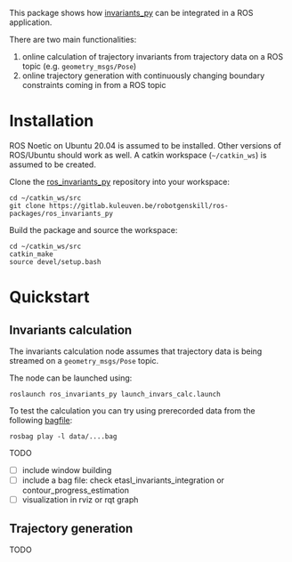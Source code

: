 This package shows how [invariants_py](https://github.com/trajectory-invariants/invariants_py) can be integrated in a ROS application. 

There are two main functionalities:

1. online calculation of trajectory invariants from trajectory data on a ROS topic (e.g. `geometry_msgs/Pose`)
1. online trajectory generation with continuously changing boundary constraints coming in from a ROS topic

# Installation

ROS Noetic on Ubuntu 20.04 is assumed to be installed. Other versions of ROS/Ubuntu should work as well. A catkin workspace (`~/catkin_ws`) is assumed to be created.

Clone the [ros_invariants_py](https://gitlab.kuleuven.be/robotgenskill/ros-packages/ros_invariants_py) repository into your workspace:
```shell
cd ~/catkin_ws/src
git clone https://gitlab.kuleuven.be/robotgenskill/ros-packages/ros_invariants_py
```

Build the package and source the workspace:
```shell
cd ~/catkin_ws/src
catkin_make
source devel/setup.bash
```

# Quickstart

## Invariants calculation

The invariants calculation node assumes that trajectory data is being streamed on a `geometry_msgs/Pose` topic.

The node can be launched using:

```shell
roslaunch ros_invariants_py launch_invars_calc.launch
```

To test the calculation you can try using prerecorded data from the following [bagfile](https://wiki.ros.org/rosbag):

```shell
rosbag play -l data/....bag
```

TODO
- [ ] include window building
- [ ] include a bag file: check etasl_invariants_integration or contour_progress_estimation
- [ ] visualization in rviz or rqt graph

## Trajectory generation

TODO
